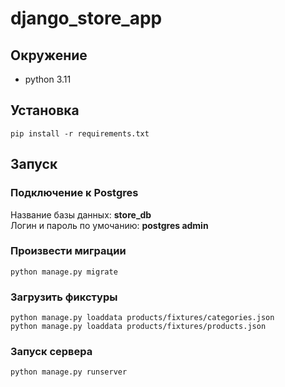 # django_store_app

## Окружение
- python 3.11

## Установка
```
pip install -r requirements.txt
```

## Запуск
### Подключение к Postgres
Название базы данных: **store_db** \
Логин и пароль по умочанию: **postgres admin**
### Произвести миграции
```
python manage.py migrate
```
### Загрузить фикстуры
```
python manage.py loaddata products/fixtures/categories.json
python manage.py loaddata products/fixtures/products.json
```
### Запуск сервера
```
python manage.py runserver
```

